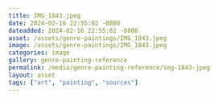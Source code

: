 ```yaml
---
title: IMG_1843.jpeg
date: 2024-02-16 22:55:02 -0800
dateadded: 2024-02-16 22:55:02 -0800
asset: /assets/genre-paintings/IMG_1843.jpeg
image: /assets/genre-paintings/IMG_1843.jpeg
categories: image
gallery: genre-painting-reference
permalink: /media/genre-painting-reference/img-1843-jpeg
layout: asset
tags: ["art", "painting", "sources"]
--- 
```

